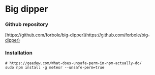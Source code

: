 # Big dipper

### Github repository

[https://github.com/forbole/big-dipper](https://github.com/forbole/big-dipper)



### Installation

```
# https://geedew.com/What-does-unsafe-perm-in-npm-actually-do/
sudo npm install -g meteor --unsafe-perm=true
```
